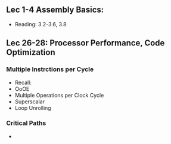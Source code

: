 ## Lec 1-4 Assembly Basics:
* Reading: 3.2-3.6, 3.8

## Lec 26-28: Processor Performance, Code Optimization
### Multiple Instrctions per Cycle
* Recall:
* OoOE
* Multiple Operations per Clock Cycle
* Superscalar
* Loop Unrolling
### Critical Paths
*

